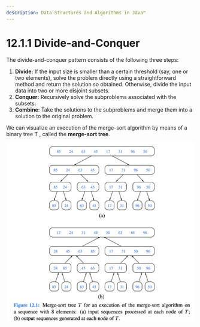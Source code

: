 ```yaml
---
description: Data Structures and Algorithms in Java™
---
```


# 12.1.1 Divide-and-Conquer

The divide-and-conquer pattern consists of the following three steps:

1. **Divide:** If the input size is smaller than a certain threshold \(say, one or two elements\), solve the problem directly using a straightforward method and return the solution so obtained. Otherwise, divide the input data into two or more disjoint subsets.
2. **Conquer:** Recursively solve the subproblems associated with the subsets.
3. **Combine**: Take the solutions to the subproblems and merge them into a solution to the original problem.

We can visualize an execution of the merge-sort algorithm by means of a binary tree T , called the **merge-sort tree**.

![](../.gitbook/assets/jie-ping-20210810-shang-wu-12.31.25.png)





